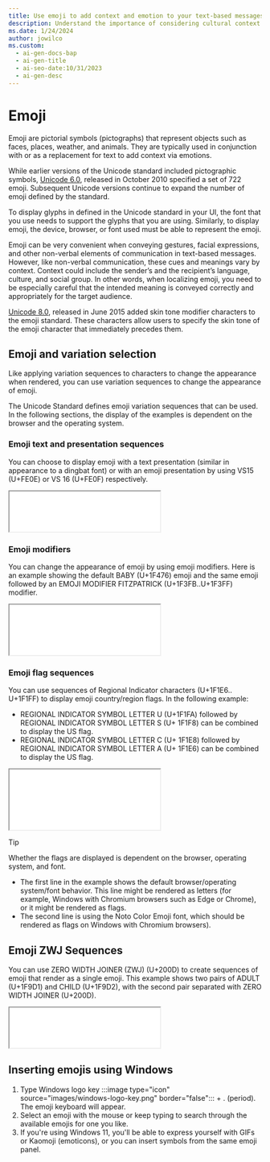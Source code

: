 ```yaml
---
title: Use emoji to add context and emotion to your text-based messages
description: Understand the importance of considering cultural context when localizing emojis to ensure the intended meaning is conveyed accurately.
ms.date: 1/24/2024
author: jowilco
ms.custom:
  - ai-gen-docs-bap
  - ai-gen-title
  - ai-seo-date:10/31/2023
  - ai-gen-desc
---
```


# Emoji

Emoji are pictorial symbols (pictographs) that represent objects such as faces, places, weather, and animals. They are typically used in conjunction with or as a replacement for text to add context via emotions.

While earlier versions of the Unicode standard included pictographic symbols, [Unicode 6.0](https://www.unicode.org/versions/Unicode6.0.0/), released in October 2010 specified a set of 722 emoji. Subsequent Unicode versions continue to expand the number of emoji defined by the standard.

To display glyphs in defined in the Unicode standard in your UI, the font that you use needs to support the glyphs that you are using. Similarly, to display emoji, the device, browser, or font used must be able to represent the emoji.

Emoji can be very convenient when conveying gestures, facial expressions, and other non-verbal elements of communication in text-based messages. However, like non-verbal communication, these cues and meanings vary by context. Context could include the sender’s and the recipient’s language, culture, and social group. In other words, when localizing emoji, you need to be especially careful that the intended meaning is conveyed correctly and appropriately for the target audience.

[Unicode 8.0](https://www.unicode.org/versions/Unicode8.0.0/), released in June 2015 added skin tone modifier characters to the emoji standard. These characters allow users to specify the skin tone of the emoji character that immediately precedes them.

## Emoji and variation selection

Like applying variation sequences to characters  to change the appearance when rendered, you can use variation sequences to change the appearance of emoji.

The Unicode Standard defines emoji variation sequences  that can be used. In the following sections, the display of the examples is dependent on the browser and the operating system.

### Emoji text and presentation sequences

You can choose to display emoji with a text presentation (similar in appearance to a dingbat font) or with an emoji presentation by using VS15 (U+FE0E) or VS 16 (U+FE0F) respectively.

<iframe src="text_emoji_presentation.html" height="80"></iframe>

### Emoji modifiers

You can change the appearance of emoji by using emoji modifiers. Here is an example showing the default BABY (U+1F476) emoji and the same emoji followed by an EMOJI MODIFIER FITZPATRICK (U+1F3FB..U+1F3FF) modifier.

<iframe src="char1F476_variation.html" height="100"></iframe>

### Emoji flag sequences

You can use sequences of Regional Indicator characters (U+1F1E6.. U+1F1FF) to display emoji country/region flags. In the following example:

- REGIONAL INDICATOR SYMBOL LETTER U (U+1F1FA) followed by REGIONAL INDICATOR SYMBOL LETTER S (U+ 1F1F8) can be combined to display the US flag.
- REGIONAL INDICATOR SYMBOL LETTER C (U+ 1F1E8) followed by REGIONAL INDICATOR SYMBOL LETTER A (U+ 1F1E6) can be combined to display the US flag.

<iframe src="flag_emoji.html" height="120"></iframe>

> [!TIP]
> Whether the flags are displayed is dependent on the browser, operating system, and font.
> 
> - The first line in the example shows the default browser/operating system/font behavior. This line might be rendered as letters (for example, Windows with Chromium browsers such as Edge or Chrome), or it might be rendered as flags.
> - The second line is using the Noto Color Emoji  font, which should be rendered as flags on Windows with Chromium browsers).

## Emoji ZWJ Sequences

You can use ZERO WIDTH JOINER (ZWJ) (U+200D) to create sequences of emoji  that render as a single emoji. This example shows two pairs of ADULT (U+1F9D1) and CHILD (U+1F9D2), with the second pair separated with ZERO WIDTH JOINER (U+200D).

<iframe src="zwj_sequence.html" height="80"></iframe>

## Inserting emojis using Windows

1. Type Windows logo key :::image type="icon" source="images/windows-logo-key.png" border="false":::  + . (period). The emoji keyboard will appear.
1. Select an emoji with the mouse or keep typing to search through the available emojis for one you like.
1. If you're using Windows 11, you'll be able to express yourself with GIFs or Kaomoji (emoticons), or you can insert symbols from the same emoji panel.
